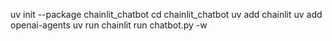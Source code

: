 uv init --package chainlit_chatbot
cd chainlit_chatbot
uv add chainlit
uv add openai-agents
uv run chainlit run chatbot.py -w